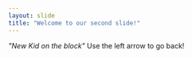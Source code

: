 ```yaml
---
layout: slide
title: "Welcome to our second slide!"
---
```

_"New Kid on the block"_
Use the left arrow to go back!
